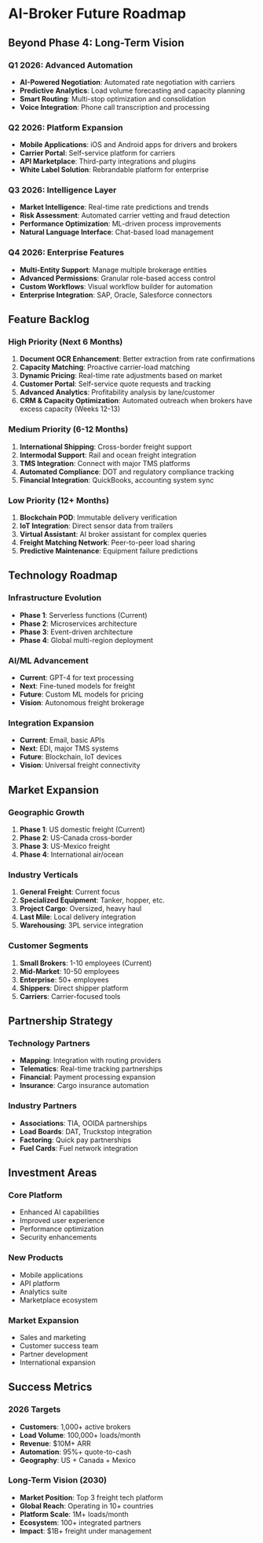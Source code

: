 # AI-Broker Future Roadmap

## Beyond Phase 4: Long-Term Vision

### Q1 2026: Advanced Automation
- **AI-Powered Negotiation**: Automated rate negotiation with carriers
- **Predictive Analytics**: Load volume forecasting and capacity planning
- **Smart Routing**: Multi-stop optimization and consolidation
- **Voice Integration**: Phone call transcription and processing

### Q2 2026: Platform Expansion
- **Mobile Applications**: iOS and Android apps for drivers and brokers
- **Carrier Portal**: Self-service platform for carriers
- **API Marketplace**: Third-party integrations and plugins
- **White Label Solution**: Rebrandable platform for enterprise

### Q3 2026: Intelligence Layer
- **Market Intelligence**: Real-time rate predictions and trends
- **Risk Assessment**: Automated carrier vetting and fraud detection
- **Performance Optimization**: ML-driven process improvements
- **Natural Language Interface**: Chat-based load management

### Q4 2026: Enterprise Features
- **Multi-Entity Support**: Manage multiple brokerage entities
- **Advanced Permissions**: Granular role-based access control
- **Custom Workflows**: Visual workflow builder for automation
- **Enterprise Integration**: SAP, Oracle, Salesforce connectors

## Feature Backlog

### High Priority (Next 6 Months)
1. **Document OCR Enhancement**: Better extraction from rate confirmations
2. **Capacity Matching**: Proactive carrier-load matching
3. **Dynamic Pricing**: Real-time rate adjustments based on market
4. **Customer Portal**: Self-service quote requests and tracking
5. **Advanced Analytics**: Profitability analysis by lane/customer
6. **CRM & Capacity Optimization**: Automated outreach when brokers have excess capacity (Weeks 12-13)

### Medium Priority (6-12 Months)
1. **International Shipping**: Cross-border freight support
2. **Intermodal Support**: Rail and ocean freight integration
3. **TMS Integration**: Connect with major TMS platforms
4. **Automated Compliance**: DOT and regulatory compliance tracking
5. **Financial Integration**: QuickBooks, accounting system sync

### Low Priority (12+ Months)
1. **Blockchain POD**: Immutable delivery verification
2. **IoT Integration**: Direct sensor data from trailers
3. **Virtual Assistant**: AI broker assistant for complex queries
4. **Freight Matching Network**: Peer-to-peer load sharing
5. **Predictive Maintenance**: Equipment failure predictions

## Technology Roadmap

### Infrastructure Evolution
- **Phase 1**: Serverless functions (Current)
- **Phase 2**: Microservices architecture
- **Phase 3**: Event-driven architecture
- **Phase 4**: Global multi-region deployment

### AI/ML Advancement
- **Current**: GPT-4 for text processing
- **Next**: Fine-tuned models for freight
- **Future**: Custom ML models for pricing
- **Vision**: Autonomous freight brokerage

### Integration Expansion
- **Current**: Email, basic APIs
- **Next**: EDI, major TMS systems
- **Future**: Blockchain, IoT devices
- **Vision**: Universal freight connectivity

## Market Expansion

### Geographic Growth
1. **Phase 1**: US domestic freight (Current)
2. **Phase 2**: US-Canada cross-border
3. **Phase 3**: US-Mexico freight
4. **Phase 4**: International air/ocean

### Industry Verticals
1. **General Freight**: Current focus
2. **Specialized Equipment**: Tanker, hopper, etc.
3. **Project Cargo**: Oversized, heavy haul
4. **Last Mile**: Local delivery integration
5. **Warehousing**: 3PL service integration

### Customer Segments
1. **Small Brokers**: 1-10 employees (Current)
2. **Mid-Market**: 10-50 employees
3. **Enterprise**: 50+ employees
4. **Shippers**: Direct shipper platform
5. **Carriers**: Carrier-focused tools

## Partnership Strategy

### Technology Partners
- **Mapping**: Integration with routing providers
- **Telematics**: Real-time tracking partnerships
- **Financial**: Payment processing expansion
- **Insurance**: Cargo insurance automation

### Industry Partners
- **Associations**: TIA, OOIDA partnerships
- **Load Boards**: DAT, Truckstop integration
- **Factoring**: Quick pay partnerships
- **Fuel Cards**: Fuel network integration

## Investment Areas

### Core Platform
- Enhanced AI capabilities
- Improved user experience
- Performance optimization
- Security enhancements

### New Products
- Mobile applications
- API platform
- Analytics suite
- Marketplace ecosystem

### Market Expansion
- Sales and marketing
- Customer success team
- Partner development
- International expansion

## Success Metrics

### 2026 Targets
- **Customers**: 1,000+ active brokers
- **Load Volume**: 100,000+ loads/month
- **Revenue**: $10M+ ARR
- **Automation**: 95%+ quote-to-cash
- **Geography**: US + Canada + Mexico

### Long-Term Vision (2030)
- **Market Position**: Top 3 freight tech platform
- **Global Reach**: Operating in 10+ countries
- **Platform Scale**: 1M+ loads/month
- **Ecosystem**: 100+ integrated partners
- **Impact**: $1B+ freight under management